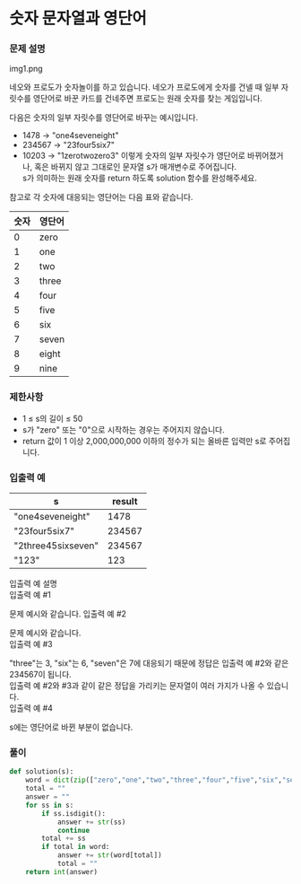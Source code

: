 # 숫자 문자열과 영단어

### 문제 설명
img1.png

네오와 프로도가 숫자놀이를 하고 있습니다. 네오가 프로도에게 숫자를 건넬 때 일부 자릿수를 영단어로 바꾼 카드를 건네주면 프로도는 원래 숫자를 찾는 게임입니다.               
                                                   
다음은 숫자의 일부 자릿수를 영단어로 바꾸는 예시입니다.             

+ 1478 → "one4seveneight"
+ 234567 → "23four5six7"
+ 10203 → "1zerotwozero3"
이렇게 숫자의 일부 자릿수가 영단어로 바뀌어졌거나, 혹은 바뀌지 않고 그대로인 문자열 s가 매개변수로 주어집니다.            
s가 의미하는 원래 숫자를 return 하도록 solution 함수를 완성해주세요.       
                
참고로 각 숫자에 대응되는 영단어는 다음 표와 같습니다.               

|숫자|	영단어|
|----|-----|
|0|	zero|
|1|	one|
|2|	two|
|3|	three|
|4|	four|
|5|	five|
|6|	six|
|7|	seven|
|8|	eight|
|9|	nine|      
            
### 제한사항
+ 1 ≤ s의 길이 ≤ 50
+ s가 "zero" 또는 "0"으로 시작하는 경우는 주어지지 않습니다.
+ return 값이 1 이상 2,000,000,000 이하의 정수가 되는 올바른 입력만 s로 주어집니다.
### 입출력 예
|s	|result|
|-------|--------|
|"one4seveneight"|	1478|
|"23four5six7"	|234567|
|"2three45sixseven"|	234567|
|"123"|	123|       
                  
입출력 예 설명         
입출력 예 #1           
                 
문제 예시와 같습니다.
입출력 예 #2       
                    
문제 예시와 같습니다.     
입출력 예 #3       
       
"three"는 3, "six"는 6, "seven"은 7에 대응되기 때문에 정답은 입출력 예 #2와 같은 234567이 됩니다.        
입출력 예 #2와 #3과 같이 같은 정답을 가리키는 문자열이 여러 가지가 나올 수 있습니다.          
입출력 예 #4                        

s에는 영단어로 바뀐 부분이 없습니다.        
### 풀이
```python
def solution(s):
    word = dict(zip(["zero","one","two","three","four","five","six","seven","eight","nine"],[i for i in range(10)]))
    total = ""
    answer = ""
    for ss in s:
        if ss.isdigit():
            answer += str(ss)
            continue
        total += ss
        if total in word:
            answer += str(word[total])
            total = ""
    return int(answer)
```
